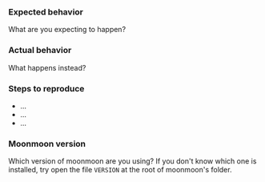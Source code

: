 ### Expected behavior

What are you expecting to happen?

### Actual behavior

What happens instead?

### Steps to reproduce

* ... 
* ...
* ...

### Moonmoon version

Which version of moonmoon are you using? If you don't know which one is installed,
try open the file `VERSION` at the root of moonmoon's folder.